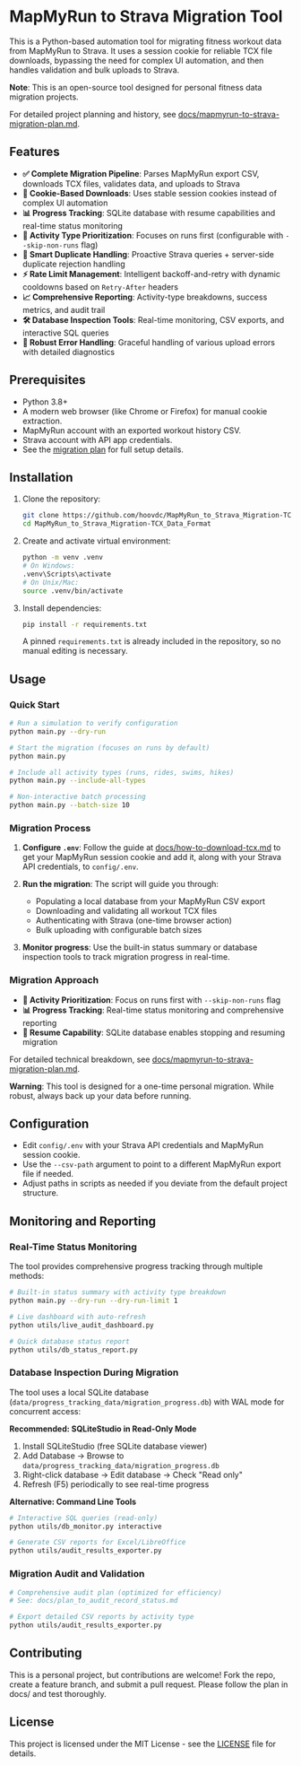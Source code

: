 # MapMyRun to Strava Migration Tool

This is a Python-based automation tool for migrating fitness workout data from MapMyRun to Strava. It uses a session cookie for reliable TCX file downloads, bypassing the need for complex UI automation, and then handles validation and bulk uploads to Strava.

**Note**: This is an open-source tool designed for personal fitness data migration projects.

For detailed project planning and history, see [docs/mapmyrun-to-strava-migration-plan.md](docs/mapmyrun-to-strava-migration-plan.md).

## Features
- **✅ Complete Migration Pipeline**: Parses MapMyRun export CSV, downloads TCX files, validates data, and uploads to Strava
- **🔐 Cookie-Based Downloads**: Uses stable session cookies instead of complex UI automation
- **📊 Progress Tracking**: SQLite database with resume capabilities and real-time status monitoring
- **🎯 Activity Type Prioritization**: Focuses on runs first (configurable with `--skip-non-runs` flag)
- **🔄 Smart Duplicate Handling**: Proactive Strava queries + server-side duplicate rejection handling
- **⚡ Rate Limit Management**: Intelligent backoff-and-retry with dynamic cooldowns based on `Retry-After` headers
- **📈 Comprehensive Reporting**: Activity-type breakdowns, success metrics, and audit trail
- **🛠️ Database Inspection Tools**: Real-time monitoring, CSV exports, and interactive SQL queries
- **🔧 Robust Error Handling**: Graceful handling of various upload errors with detailed diagnostics

## Prerequisites
- Python 3.8+
- A modern web browser (like Chrome or Firefox) for manual cookie extraction.
- MapMyRun account with an exported workout history CSV.
- Strava account with API app credentials.
- See the [migration plan](docs/mapmyrun-to-strava-migration-plan.md) for full setup details.

## Installation
1. Clone the repository:
   ```bash
   git clone https://github.com/hoovdc/MapMyRun_to_Strava_Migration-TCX_Data_Format.git
   cd MapMyRun_to_Strava_Migration-TCX_Data_Format
   ```
2. Create and activate virtual environment:
   ```bash
   python -m venv .venv
   # On Windows:
   .venv\Scripts\activate
   # On Unix/Mac:
   source .venv/bin/activate
   ```
3. Install dependencies:
   ```bash
   pip install -r requirements.txt
   ```
   A pinned `requirements.txt` is already included in the repository, so no manual editing is necessary.

## Usage

### Quick Start
```bash
# Run a simulation to verify configuration
python main.py --dry-run

# Start the migration (focuses on runs by default)
python main.py

# Include all activity types (runs, rides, swims, hikes)
python main.py --include-all-types

# Non-interactive batch processing
python main.py --batch-size 10
```

### Migration Process
1. **Configure `.env`**: Follow the guide at [docs/how-to-download-tcx.md](docs/how-to-download-tcx.md) to get your MapMyRun session cookie and add it, along with your Strava API credentials, to `config/.env`.

2. **Run the migration**: The script will guide you through:
   - Populating a local database from your MapMyRun CSV export
   - Downloading and validating all workout TCX files
   - Authenticating with Strava (one-time browser action)
   - Bulk uploading with configurable batch sizes

3. **Monitor progress**: Use the built-in status summary or database inspection tools to track migration progress in real-time.

### Migration Approach
- **🎯 Activity Prioritization**: Focus on runs first with `--skip-non-runs` flag
- **📊 Progress Tracking**: Real-time status monitoring and comprehensive reporting
- **🔄 Resume Capability**: SQLite database enables stopping and resuming migration

For detailed technical breakdown, see [docs/mapmyrun-to-strava-migration-plan.md](docs/mapmyrun-to-strava-migration-plan.md).

**Warning**: This tool is designed for a one-time personal migration. While robust, always back up your data before running.

## Configuration
- Edit `config/.env` with your Strava API credentials and MapMyRun session cookie.
- Use the `--csv-path` argument to point to a different MapMyRun export file if needed.
- Adjust paths in scripts as needed if you deviate from the default project structure.

## Monitoring and Reporting

### Real-Time Status Monitoring
The tool provides comprehensive progress tracking through multiple methods:

```bash
# Built-in status summary with activity type breakdown
python main.py --dry-run --dry-run-limit 1

# Live dashboard with auto-refresh
python utils/live_audit_dashboard.py

# Quick database status report
python utils/db_status_report.py
```

### Database Inspection During Migration
The tool uses a local SQLite database (`data/progress_tracking_data/migration_progress.db`) with WAL mode for concurrent access:

**Recommended: SQLiteStudio in Read-Only Mode**
1. Install SQLiteStudio (free SQLite database viewer)
2. Add Database → Browse to `data/progress_tracking_data/migration_progress.db`
3. Right-click database → Edit database → Check "Read only"
4. Refresh (F5) periodically to see real-time progress

**Alternative: Command Line Tools**
```bash
# Interactive SQL queries (read-only)
python utils/db_monitor.py interactive

# Generate CSV reports for Excel/LibreOffice
python utils/audit_results_exporter.py
```

### Migration Audit and Validation
```bash
# Comprehensive audit plan (optimized for efficiency)
# See: docs/plan_to_audit_record_status.md

# Export detailed CSV reports by activity type
python utils/audit_results_exporter.py
```

## Contributing
This is a personal project, but contributions are welcome! Fork the repo, create a feature branch, and submit a pull request. Please follow the plan in docs/ and test thoroughly.

## License
This project is licensed under the MIT License - see the [LICENSE](LICENSE) file for details. 